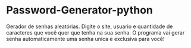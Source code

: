 # Password-Generator-python
Gerador de senhas aleatórias.
Digite o site, usuario e quantidade de caracteres que você quer que tenha na sua senha.
O programa vai gerar senha automaticamente uma senha unica e exclusiva para você!